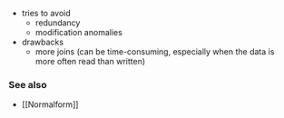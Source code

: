 - tries to avoid
	- redundancy
	- modification anomalies
- drawbacks
	- more joins (can be time-consuming, especially when the data is more often read than written)

### See also
- [[Normalform]]